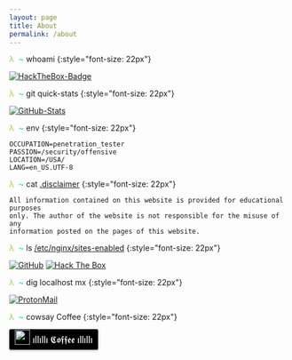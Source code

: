 ```yaml
---
layout: page
title: About
permalink: /about
---
```


<span style="color: #88df33">λ</span>  <span style="color: #34e2e2; font-weight: bold">\~</span> whoami
{:style="font-size: 22px"}

[![HackTheBox-Badge](http://www.hackthebox.eu/badge/image/29519)](https://www.hackthebox.eu/profile/29519)

<span style="color: #88df33">λ</span>  <span style="color: #34e2e2; font-weight: bold">\~</span> git quick-stats
{:style="font-size: 22px"}

[![GitHub-Stats](https://github-readme-stats.vercel.app/api?username=j1v37u2k3y&hide=issues&show_icons=true&theme=chartreuse-dark)](https://github.com/j1v37u2k3y)

<span style="color: #88df33">λ</span>  <span style="color: #34e2e2; font-weight: bold">\~</span> env
{:style="font-size: 22px"}

```
OCCUPATION=penetration_tester
PASSION=/security/offensive
LOCATION=/USA/
LANG=en_US.UTF-8
```

<span style="color: #88df33">λ</span>  <span style="color: #34e2e2; font-weight: bold">\~</span> cat <span style="text-decoration:underline">.disclaimer</span>
{:style="font-size: 22px"}

```
All information contained on this website is provided for educational purposes
only. The author of the website is not responsible for the misuse of any
information posted on the pages of this website.
```

<span style="color: #88df33">λ</span>  <span style="color: #34e2e2; font-weight: bold">\~</span> ls <span style="text-decoration:underline">/etc/nginx/sites-enabled</span>
{:style="font-size: 22px"}

<p align="left">
  <a href="https://github.com/j1v37u2k3y"><img src="https://img.shields.io/badge/-GitHub-181717?color=white&style=for-the-badge" alt="GitHub" /></a>
  <a href="https://www.hackthebox.eu/profile/29519"><img src="https://img.shields.io/badge/-Hack%20The%20Box-9FEF00?style=for-the-badge" alt="Hack The Box" /></a>
</p>

<span style="color: #88df33">λ</span>  <span style="color: #34e2e2; font-weight: bold">\~</span> dig localhost mx
{:style="font-size: 22px"}

<p align="left">
  <a href="mailto:j1v37u2k3y@protonmail[.]ch"><img src="https://img.shields.io/badge/-ProtonMail-8B89CC?style=for-the-badge&logo=ProtonMail&logoColor=white" alt="ProtonMail" /></a>
</p>

<span style="color: #88df33">λ</span>  <span style="color: #34e2e2; font-weight: bold">\~</span> cowsay Coffee
{:style="font-size: 22px"}

<style>.bmc-button img{width: 27px !important;margin-bottom: 1px !important;box-shadow: none !important;border: none !important;vertical-align: middle !important;}.bmc-button{line-height: 36px !important;height:37px !important;text-decoration: none !important;display:inline-flex !important;color:#ffffff !important;background-color:#000000 !important;border-radius: 3px !important;border: 1px solid transparent !important;padding: 0px 9px !important;font-size: 17px !important;letter-spacing:-0.08px !important;box-shadow: 0px 1px 2px rgba(190, 190, 190, 0.5) !important;-webkit-box-shadow: 0px 1px 2px 2px rgba(190, 190, 190, 0.5) !important;margin: 0 auto !important;font-family:'Lato', sans-serif !important;-webkit-box-sizing: border-box !important;box-sizing: border-box !important;-o-transition: 0.3s all linear !important;-webkit-transition: 0.3s all linear !important;-moz-transition: 0.3s all linear !important;-ms-transition: 0.3s all linear !important;transition: 0.3s all linear !important;}.bmc-button:hover, .bmc-button:active, .bmc-button:focus {-webkit-box-shadow: 0px 1px 2px 2px rgba(190, 190, 190, 0.5) !important;text-decoration: none !important;box-shadow: 0px 1px 2px 2px rgba(190, 190, 190, 0.5) !important;opacity: 0.85 !important;color:#ffffff !important;}</style><link href="https://fonts.googleapis.com/css?family=Lato&subset=latin,latin-ext" rel="stylesheet"><a class="bmc-button" target="_blank" href="https://www.buymeacoffee.com/j1v37u2k3y"><img src="https://www.buymeacoffee.com/assets/img/BMC-btn-logo.svg" alt="BuyMeACoffee"><span style="margin-left:5px">ıllıllı 𝕮𝖔𝖋𝖋𝖊𝖊 ıllıllı</span></a>
